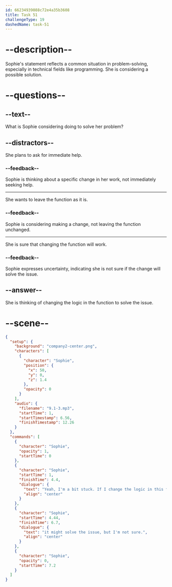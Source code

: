 ```yaml
---
id: 66234939088c72e4a35b3608
title: Task 51
challengeType: 19
dashedName: task-51
---
```


<!-- (Audio) Sophie: Yeah, I'm a bit stuck. If I change the logic in this function, it might solve the issue, but I'm not sure. -->

# --description--

Sophie's statement reflects a common situation in problem-solving, especially in technical fields like programming. She is considering a possible solution.

# --questions--

## --text--

What is Sophie considering doing to solve her problem?

## --distractors--

She plans to ask for immediate help.

### --feedback--

Sophie is thinking about a specific change in her work, not immediately seeking help.

---

She wants to leave the function as it is.

### --feedback--

Sophie is considering making a change, not leaving the function unchanged.

---

She is sure that changing the function will work.

### --feedback--

Sophie expresses uncertainty, indicating she is not sure if the change will solve the issue.

## --answer--

She is thinking of changing the logic in the function to solve the issue.

# --scene--

```json
{
  "setup": {
    "background": "company2-center.png",
    "characters": [
      {
        "character": "Sophie",
        "position": {
          "x": 50,
          "y": 0,
          "z": 1.4
        },
        "opacity": 0
      }
    ],
    "audio": {
      "filename": "9.1-3.mp3",
      "startTime": 1,
      "startTimestamp": 6.56,
      "finishTimestamp": 12.26
    }
  },
  "commands": [
    {
      "character": "Sophie",
      "opacity": 1,
      "startTime": 0
    },
    {
      "character": "Sophie",
      "startTime": 1,
      "finishTime": 4.4,
      "dialogue": {
        "text": "Yeah, I'm a bit stuck. If I change the logic in this function,",
        "align": "center"
      }
    },
    {
      "character": "Sophie",
      "startTime": 4.44,
      "finishTime": 6.7,
      "dialogue": {
        "text": "it might solve the issue, but I'm not sure.",
        "align": "center"
      }
    },
    {
      "character": "Sophie",
      "opacity": 0,
      "startTime": 7.2
    }
  ]
}
```


